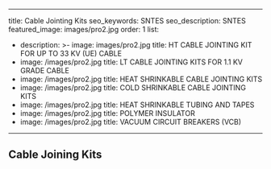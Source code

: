  ---
title: Cable Jointing Kits
seo_keywords: SNTES
seo_description: SNTES
featured_image: images/pro2.jpg
order: 1
list:
  - description: >-
    image: images/pro2.jpg
    title: HT CABLE JOINTING KIT FOR UP TO 33 KV (UE) CABLE
  - image: /images/pro2.jpg
    title: LT CABLE JOINTING KITS FOR 1.1 KV GRADE CABLE
  - image: /images/pro2.jpg
    title: HEAT SHRINKABLE CABLE JOINTING KITS
  - image: /images/pro2.jpg
    title: COLD SHRINKABLE CABLE JOINTING KITS
  - image: /images/pro2.jpg
    title: HEAT SHRINKABLE TUBING AND TAPES
  - image: /images/pro2.jpg
    title: POLYMER INSULATOR
  - image: /images/pro2.jpg
    title: VACUUM CIRCUIT BREAKERS (VCB)
---

## Cable Joining Kits











